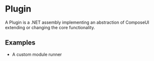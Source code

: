 # Plugin
A Plugin is a .NET assembly implementing an abstraction of ComposeUI extending or changing the core functionality.

## Examples
 - A custom module runner